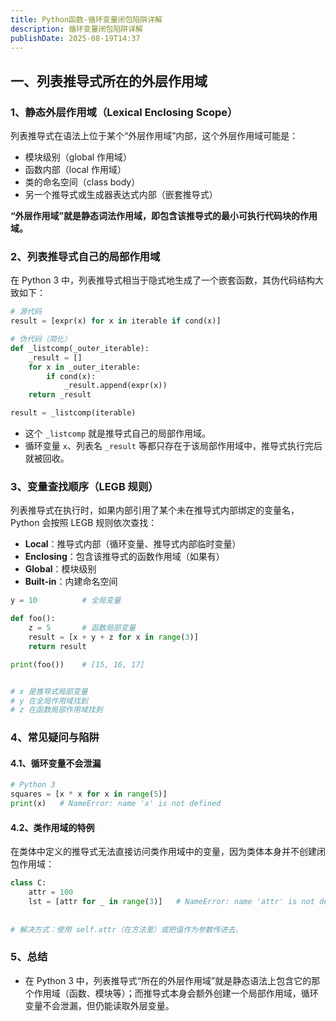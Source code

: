 ```yaml
---
title: Python函数-循环变量闭包陷阱详解
description: 循环变量闭包陷阱详解
publishDate: 2025-08-19T14:37
---
```

## 一、列表推导式所在的外层作用域

### 1、静态外层作用域（Lexical Enclosing Scope）

列表推导式在语法上位于某个“外层作用域”内部，这个外层作用域可能是：

* 模块级别（global 作用域）
* 函数内部（local 作用域）
* 类的命名空间（class body）
* 另一个推导式或生成器表达式内部（嵌套推导式）

**“外层作用域”就是静态词法作用域，即包含该推导式的最小可执行代码块的作用域。**

### 2、列表推导式自己的局部作用域

在 Python 3 中，列表推导式相当于隐式地生成了一个嵌套函数，其伪代码结构大致如下：

```python
# 源代码
result = [expr(x) for x in iterable if cond(x)]

# 伪代码（简化）
def _listcomp(_outer_iterable):
    _result = []
    for x in _outer_iterable:
        if cond(x):
            _result.append(expr(x))
    return _result

result = _listcomp(iterable)
```

* 这个 `_listcomp` 就是推导式自己的局部作用域。
* 循环变量 `x`、列表名 `_result` 等都只存在于该局部作用域中，推导式执行完后就被回收。

### 3、变量查找顺序（LEGB 规则）

列表推导式在执行时，如果内部引用了某个未在推导式内部绑定的变量名，Python 会按照 LEGB 规则依次查找：

* **Local**：推导式内部（循环变量、推导式内部临时变量）
* **Enclosing**：包含该推导式的函数作用域（如果有）
* **Global**：模块级别
* **Built-in**：内建命名空间

```python
y = 10          # 全局变量

def foo():
    z = 5       # 函数局部变量
    result = [x + y + z for x in range(3)]
    return result

print(foo())    # [15, 16, 17]


# x 是推导式局部变量
# y 在全局作用域找到
# z 在函数局部作用域找到
```

### 4、常见疑问与陷阱

#### 4.1、循环变量不会泄漏

```python
# Python 3
squares = [x * x for x in range(5)]
print(x)   # NameError: name 'x' is not defined
```

#### 4.2、类作用域的特例

在类体中定义的推导式无法直接访问类作用域中的变量，因为类体本身并不创建闭包作用域：

```python
class C:
    attr = 100
    lst = [attr for _ in range(3)]   # NameError: name 'attr' is not defined
    
    
# 解决方式：使用 self.attr（在方法里）或把值作为参数传进去。
```

### 5、总结

* 在 Python 3 中，列表推导式“所在的外层作用域”就是静态语法上包含它的那个作用域（函数、模块等）；而推导式本身会额外创建一个局部作用域，循环变量不会泄漏，但仍能读取外层变量。
